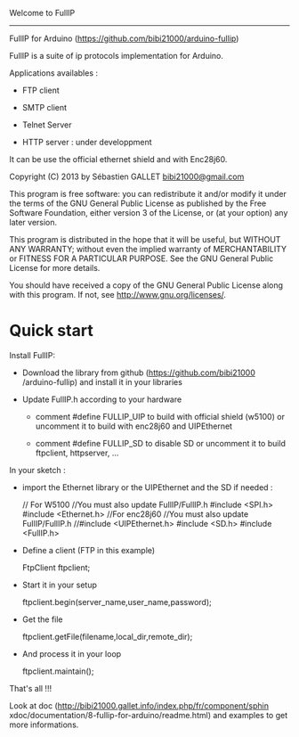 
Welcome to FullIP
*****************

FullIP for Arduino (https://github.com/bibi21000/arduino-fullip)

FullIP is a suite of ip protocols implementation for Arduino.

Applications availables :

* FTP client

* SMTP client

* Telnet Server

* HTTP server : under developpment

It can be use the official ethernet shield and with Enc28j60.

Copyright (C) 2013 by Sébastien GALLET <bibi21000@gmail.com>

This program is free software: you can redistribute it and/or modify
it under the terms of the GNU General Public License as published by
the Free Software Foundation, either version 3 of the License, or (at
your option) any later version.

This program is distributed in the hope that it will be useful, but
WITHOUT ANY WARRANTY; without even the implied warranty of
MERCHANTABILITY or FITNESS FOR A PARTICULAR PURPOSE.  See the GNU
General Public License for more details.

You should have received a copy of the GNU General Public License
along with this program.  If not, see <http://www.gnu.org/licenses/>.


Quick start
===========

Install FullIP:

* Download the library from github (https://github.com/bibi21000
  /arduino-fullip) and install it in your libraries

* Update FullIP.h according to your hardware

     * comment #define FULLIP_UIP to build with official shield
       (w5100) or uncomment it to build with enc28j60 and UIPEthernet

     * comment #define FULLIP_SD to disable SD or uncomment it to
       build ftpclient, httpserver, ...

In your sketch :

* import the Ethernet library or the UIPEthernet and the SD if needed
  :

   // For W5100
   //You must also update FullIP/FullIP.h
   #include <SPI.h>
   #include <Ethernet.h>
   //For enc28j60
   //You must also update FullIP/FullIP.h
   //#include <UIPEthernet.h>
   #include <SD.h>
   #include <FullIP.h>

* Define a client (FTP in this example)

   FtpClient ftpclient;

* Start it in your setup

   ftpclient.begin(server_name,user_name,password);

* Get the file

   ftpclient.getFile(filename,local_dir,remote_dir);

* And process it in your loop

   ftpclient.maintain();

That's all !!!

Look at doc (http://bibi21000.gallet.info/index.php/fr/component/sphin
xdoc/documentation/8-fullip-for-arduino/readme.html) and examples to
get more informations.
